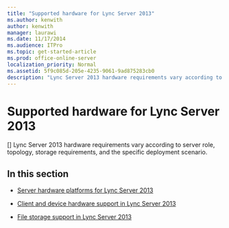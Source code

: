 ```yaml
---
title: "Supported hardware for Lync Server 2013"
ms.author: kenwith
author: kenwith
manager: laurawi
ms.date: 11/17/2014
ms.audience: ITPro
ms.topic: get-started-article
ms.prod: office-online-server
localization_priority: Normal
ms.assetid: 5f9c085d-205e-4235-9061-9ad875283cb0
description: "Lync Server 2013 hardware requirements vary according to server role, topology, storage requirements, and the specific deployment scenario."
---
```


# Supported hardware for Lync Server 2013
[]
Lync Server 2013 hardware requirements vary according to server role, topology, storage requirements, and the specific deployment scenario.
  
## In this section

- [Server hardware platforms for Lync Server 2013](server-hardware-platforms.md)
    
- [Client and device hardware support in Lync Server 2013](client-and-device-hardware-support.md)
    
- [File storage support in Lync Server 2013](file-storage-support.md)
    

